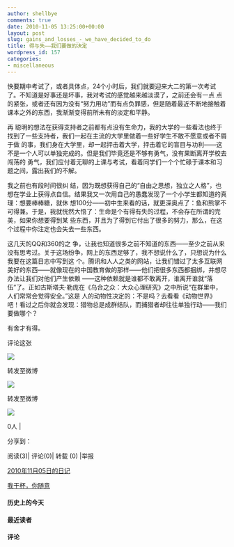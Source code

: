 ```yaml
---
author: shellbye
comments: true
date: 2010-11-05 13:25:00+00:00
layout: post
slug: gains_and_losses_-_we_have_decided_to_do
title: 得与失——我们要做的决定
wordpress_id: 157
categories:
- miscellaneous
---
```


快要期中考试了，或者具体点，24个小时后，我们就要迎来大二的第一次考试了。不知道是好事还是坏事，我对考试的感觉越来越淡漠了，之前还会有一点 点的紧张，或者还有因为没有“努力用功”而有点负罪感，但是随着最近不断地接触着课本之外的东西，我渐渐变得前所未有的淡定和平静。

  


再 聪明的想法在获得支持者之前都有点没有生命力，我的大学的一些看法也终于找到了一些支持者，我们一起在主流的大学里做着一些好学生不敢不愿意或者不屑于做 的事，我们身在大学里，却一起抨击着大学，抨击着它的盲目与功利——这不是一个人可以单独完成的。但是我们毕竟还是不够有勇气，没有果断离开学校去闯荡的 勇气，我们应付着无聊的上课与考试，看着同学们一个个忙碌于课本和习题之间，露出我们的不解。 

  


我之前也有段时间很纠 结，因为既想获得自己的“自由之思想，独立之人格”，也想在学业上获得点自信。结果我又一次用自己的愚蠢发现了一个小学生都知道的真理：想要棒棒糖，就休 想100分——初中生来看的话，就更深奥点了：鱼和熊掌不可得兼。于是，我就恍然大悟了：生命是个有得有失的过程，不会存在所谓的完美，如果你想要得到某 些东西，并且为了得到它付出了很多的努力，那么，在这个过程中你注定也会失去一些东西。 

  


这几天的QQ和360的之 争，让我也知道很多之前不知道的东西——至少之前从来没有思考过。关于这场纷争，网上的东西足够了，我不想说什么了，只想说为什么我要在这篇日志中写到这 个。腾讯和人人之类的网站，让我们错过了太多互联网美好的东西——就像现在的中国教育做的那样——他们把很多东西都捆绑，并想尽办法让我们对他们产生依赖 ——这种依赖就是谁都不敢离开，谁离开谁就“落伍”了。正如古斯塔夫·勒庞在《乌合之众：大众心理研究》之中所说“在群里中，人们常常会觉得安全。”这是 人的动物性决定的：不是吗？去看看《动物世界》吧！看过之后你就会发现：猎物总是成群结队，而捕猎者却往往单独行动——我们要做哪个？ 

  
有舍才有得。          



































评论这张









![](http://b.bst.126.net/newpage/images/microblog.png?1)

转发至微博
















![](http://b.bst.126.net/newpage/images/microblog.png?1)

转发至微博













![](http://b.bst.126.net/style/common/tuijian.png)

0人 | 
	        
分享到： 






阅读(3)|
评论(0)|
转载 (0)
|举报



























[2010年11月05日的日记](http://bai444854713.blog.163.com/blog/static/16331218220101050380388/)





[我干杯，你随意](http://bai444854713.blog.163.com/blog/static/163312182201010109470963/)










#### 历史上的今天













#### 最近读者
















#### 评论



















